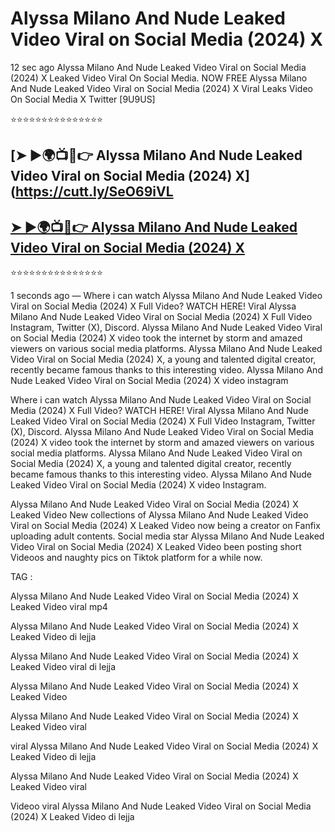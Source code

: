 ﻿# Alyssa Milano And Nude Leaked Video Viral on Social Media (2024) X



12 sec ago Alyssa Milano And Nude Leaked Video Viral on Social Media (2024) X Leaked Video Viral On Social Media. NOW FREE Alyssa Milano And Nude Leaked Video Viral on Social Media (2024) X Viral Leaks Video On Social Media X Twitter [9U9US]

⭐⭐⭐⭐⭐⭐⭐⭐⭐⭐⭐⭐⭐⭐⭐

## [➤ ►🌍📺📱👉 Alyssa Milano And Nude Leaked Video Viral on Social Media (2024) X](https://cutt.ly/SeO69iVL

## [➤ ►🌍📺📱👉 Alyssa Milano And Nude Leaked Video Viral on Social Media (2024) X](https://cutt.ly/SeO69iVL)


⭐⭐⭐⭐⭐⭐⭐⭐⭐⭐⭐⭐⭐⭐⭐



1 seconds ago — Where i can watch Alyssa Milano And Nude Leaked Video Viral on Social Media (2024) X Full Video? WATCH HERE! Viral Alyssa Milano And Nude Leaked Video Viral on Social Media (2024) X Full Video Instagram, Twitter (X), Discord. Alyssa Milano And Nude Leaked Video Viral on Social Media (2024) X video took the internet by storm and amazed viewers on various social media platforms. Alyssa Milano And Nude Leaked Video Viral on Social Media (2024) X, a young and talented digital creator, recently became famous thanks to this interesting video. Alyssa Milano And Nude Leaked Video Viral on Social Media (2024) X video instagram

Where i can watch Alyssa Milano And Nude Leaked Video Viral on Social Media (2024) X Full Video? WATCH HERE! Viral Alyssa Milano And Nude Leaked Video Viral on Social Media (2024) X Full Video Instagram, Twitter (X), Discord. Alyssa Milano And Nude Leaked Video Viral on Social Media (2024) X video took the internet by storm and amazed viewers on various social media platforms. Alyssa Milano And Nude Leaked Video Viral on Social Media (2024) X, a young and talented digital creator, recently became famous thanks to this interesting video. Alyssa Milano And Nude Leaked Video Viral on Social Media (2024) X video Instagram.

Alyssa Milano And Nude Leaked Video Viral on Social Media (2024) X Leaked Video New collections of Alyssa Milano And Nude Leaked Video Viral on Social Media (2024) X Leaked Video now being a creator on Fanfix uploading adult contents. Social media star Alyssa Milano And Nude Leaked Video Viral on Social Media (2024) X Leaked Video been posting short Videoos and naughty pics on Tiktok platform for a while now.

TAG :

 

Alyssa Milano And Nude Leaked Video Viral on Social Media (2024) X Leaked Video viral mp4

 

Alyssa Milano And Nude Leaked Video Viral on Social Media (2024) X Leaked Video di lejja

 

Alyssa Milano And Nude Leaked Video Viral on Social Media (2024) X Leaked Video viral di lejja

 

Alyssa Milano And Nude Leaked Video Viral on Social Media (2024) X Leaked Video

 

Alyssa Milano And Nude Leaked Video Viral on Social Media (2024) X Leaked Video viral

 

viral Alyssa Milano And Nude Leaked Video Viral on Social Media (2024) X Leaked Video di lejja

 

Alyssa Milano And Nude Leaked Video Viral on Social Media (2024) X Leaked Video viral

 

Videoo viral Alyssa Milano And Nude Leaked Video Viral on Social Media (2024) X Leaked Video di lejja